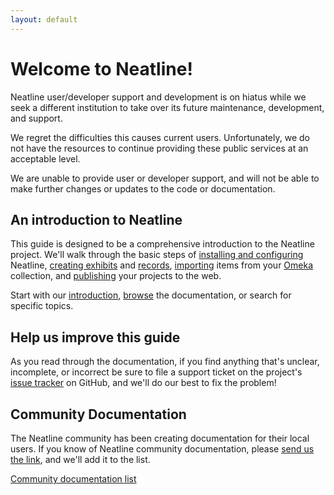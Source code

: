```yaml
---
layout: default
---
```

# Welcome to Neatline!
Neatline user/developer support and development is on hiatus while we seek a different institution to take over its future maintenance, development, and support.

We regret the difficulties this causes current users. Unfortunately, we do not have the resources to continue providing these public services at an acceptable level.

We are unable to provide user or developer support, and will not be able to make further changes or updates to the code or documentation.

## An introduction to Neatline
This guide is designed to be a comprehensive introduction to the Neatline project. We'll walk through the basic steps of [installing and configuring](installing-neatline.html) Neatline, [creating exhibits](exhibits-overview.html) and [records](records-overview.html), [importing](creating-records.html#bulk-importing-omeka-items) items from your [Omeka](http://omeka.org) collection, and [publishing](publishing-exhibits.html) your projects to the web.

Start with our [introduction](what-is-neatline.html), [browse](docs-TOC.html) the documentation, or search for specific topics.

## Help us improve this guide

As you read through the documentation, if you find anything that's unclear, incomplete, or incorrect be sure to file a support ticket on the project's [issue tracker](https://github.com/scholarslab/Neatline/issues) on GitHub, and we'll do our best to fix the problem!

## Community Documentation

The Neatline community has been creating documentation for their local users. If you know of Neatline community documentation, please [send us the link](mailto:scholarslab@virginia.edu), and we'll add it to the list.

[Community documentation list](communitydocs.html)
